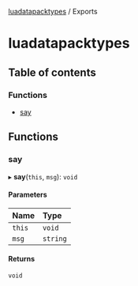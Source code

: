 [luadatapacktypes](README.md) / Exports

# luadatapacktypes

## Table of contents

### Functions

- [say](modules.md#say)

## Functions

### say

▸ **say**(`this`, `msg`): `void`

#### Parameters

| Name | Type |
| :------ | :------ |
| `this` | `void` |
| `msg` | `string` |

#### Returns

`void`
